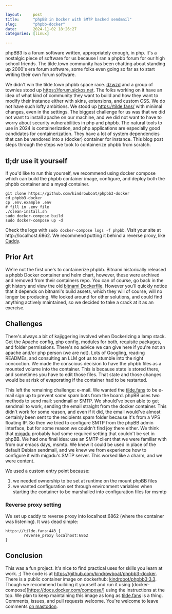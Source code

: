```yaml
---

layout:     post 
title:      "phpBB in Docker with SMTP backed sendmail"
slug:       "phpbb-docker"
date:       2024-11-02 18:26:27 
categories: [linux]

---
```


phpBB3 is a forum software written, appropriately enough, in php. It's a
nostalgic piece of software for us because I ran a phpbb forum for our high
school friends.  The tilde.town community has been chatting about standing up
2000's era forum software, some folks even going so far as to start writing
their own forum software.

We didn't win the tilde.town phpbb space race. [dzwzd](https://tilde.town/~dzwdz)
and a group of townies stood up https://forum.sickos.net. The folks working on
it have an idea of what kind of community they want to build and how they want
to modify their instance either with skins, extensions, and custom CSS. We do not
have such lofty ambitions. We stood up https://tilde.fans/ with minimal changes,
even in the settings. The biggest challenge for us was that we did not want to
install apache on our machine, and we did not want to have to worry about security
vulnerabilities in php and phpbb. The natural tools to use in 2024 is
containerization, and php applications are especially good candidates for
containerization. They have a lot of system dependencies that can be vendored
into a (docker) container for instance. This blog post steps through the steps we 
took to containerize phpbb from scratch.

## tl;dr use it yourself

If you'd like to run this yourself, we recommend using docker compose which can
build the phpbb container image, configure, and deploy both the phpbb container
and a mysql container.

```
git clone https://github.com/kindrowboat/phpbb3-docker
cd phpbb3-docker
cp .env.example .env
# fill in .env file
./clean-install.sh
sudo docker-compose build
sudo docker-compose up -d
```

Check the logs with `sudo docker-compose logs -f phpbb`. Visit your site at
http://localhost:6862. We recommend putting it behind a reverse proxy, like
[Caddy](https://caddyserver.com).

## Prior Art

We're not the first one's to containerize phpbb. Bitnami historically released a
phpbb Docker container and helm chart, however, these were archived and removed
from their containers repo. You can of course, go back in the git history and
view the old [bitnami Dockerfile]. However you'll quickly notice that it depends
on bitnami's build assets, which they will of course, will no longer be
producing. We looked around for other solutions, and could find anything actively
maintained, so we decided to take a crack at it as an exercise.

[bitnami Dockerfile]: https://github.com/bitnami/containers/blob/29ca184c34c1918d14fe468b27bcc16fae79572f/bitnami/phpbb/3/debian-12/Dockerfile

## Challenges

There's always a bit of kajiggering involved when Dockerizing a lamp stack. Get
the Apache config, php config, modules for both, requisite packages, and folder
permissions. There's no advice we can give here if you're not an apache and/or
php person (we are not). Lots of Googling, reading READMEs, and consulting an
LLM got us to stumble into the right concoction. We made the conscious decision
to have the phpbb files as a mounted volume into the container. This is because
state is stored there, and sometimes you have to edit those files. That state
and those changes would be at risk of evaporating if the container had to be
restarted.

This left the remaining challenge: e-mail. We wanted the [tilde.fans] to be
e-mail sign up to prevent _some_ spam bots from the board. phpBB uses two
methods to send mail: sendmail or SMTP. We should've been able to get sendmail
to work, sending the email straight from the docker container. This didn't work
for some reason, and even if it did, the email would've almost certainly been
sent to the recipients spam folder because it's from a VPS floating IP. So then
we tried to configure SMTP from the phpBB admin interface, but for some reason
we couldn't find joy there either. We think that [migadu](https://migadu.com)
probably had some required setting that couldn't be set in phpBB. We had one
final idea: use an SMTP client that we were familiar with from our emacs days,
msmtp. We knew it could be used in place of the default Debian sendmail, and we
knew we from experience how to configure it with migadu's SMTP server. This
worked like a charm, and we were content.

We used a custom entry point because:

1. we needed ownership to be set at runtime on the mount phpBB files
1. we wanted configuration set through environment variables when starting the
   container to be marshalled into configuration files for msmtp

### Reverse proxy setting

We set up caddy to reverse proxy into localhost:6862 (where the container was
listening). It was dead simple:

```
https://tilde.fans:443 {
        reverse_proxy localhost:6862
}
```

## Conclusion

This was a fun project. It's nice to find practical uses for skills you learn at
work. ;) The code is at https://github.com/kindrowboat/phpbb3-docker. There is a
public container image on dockerhub: [kindrobot/phpbb3:3.3]. Though we recommend
building it yourself and run it using (docker-compose)[https://docs.docker.com/compose/]
using the instructions at the top. We plan to keep maintaining this image as
long as [tilde.fans] is a thing.  Comments, issues, and pull requests welcome.
You're welcome to leave comments [on mastodon](https://tiny.tilde.website/@kindrobot/113417271593163796).

[kindrobot/phpbb3:3.3]: https://hub.docker.com/repository/docker/kindrobot/phpbb3/general
[tilde.fans]: https://tilde.fans/